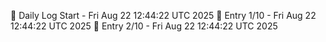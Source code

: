 📅 Daily Log Start - Fri Aug 22 12:44:22 UTC 2025
📌 Entry 1/10 - Fri Aug 22 12:44:22 UTC 2025
📌 Entry 2/10 - Fri Aug 22 12:44:22 UTC 2025
